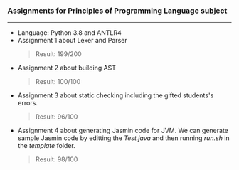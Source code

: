 ### Assignments for Principles of Programming Language subject
***
* Language: Python 3.8 and ANTLR4
* Assignment 1 about Lexer and Parser
  > Result: 199/200
* Assignment 2 about building AST
  > Result: 100/100
* Assignment 3 about static checking including the gifted students's errors.
    > Result: 96/100
* Assignment 4 about generating Jasmin code for JVM.
  We can generate sample Jasmin code by editting the *Test.java* and then running *run.sh* in the *template* folder.
     > Result: 98/100